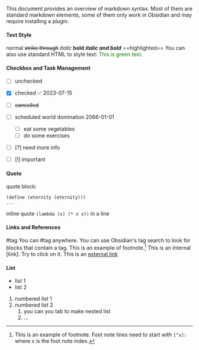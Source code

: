 This document provides an overview of markdown syntax. Most of them are standard markdown elements, some of them only work in Obsidian and may require installing a plugin.

#### Text Style
normal 
~~strike through~~ 
*italic* 
**bold** 
***italic and bold***
==highlighted==
You can also use standard HTML to style text:
<font style="color:green">This is green text.</font>

#### Checkbox and Task Management
- [ ] unchecked
- [x] checked ✅ 2023-07-15
- [ ] ~~cancelled~~
- [ ] scheduled world domination 2066-01-01 
	- [ ] eat some vegetables
	- [ ] do some exercises
- [ ] [?] need more info
- [ ] [!] important




#### Quote
quote block:
```
(define (eternity (eternity)))
...
```
inline quote `(lambda (x) (* x x))`  in a line 

#### Links and References
#tag You can #tag anywhere. You can use Obsidian's tag search to look for blocks that contain a tag.
This is an example of footnote.[^1] 
This is an internal [link]. Try to click on it.
This is an [external link](http://www.nowhere.com/)

#### List
- list 1
- list 2
1. numbered list 1
2. numbered list 2
	1. you can you tab to make nested list
	2. ...


[^1]: This is an example of footnote. Foot note lines need to start with `[^x]:` where x is the foot note index.
